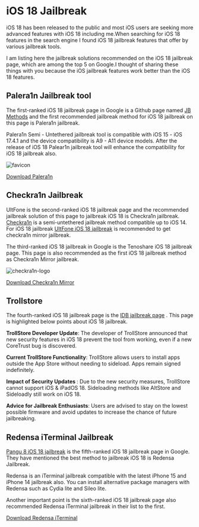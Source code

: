 # iOS 18 Jailbreak
iOS 18 has been released to the public and most iOS users are seeking more advanced features with iOS 18 including me.When searching for iOS 18 features in the search engine I found iOS 18 jailbreak features that offer by various jailbreak tools. 

I am listing here the jailbreak solutions recommended on the iOS 18 jailbreak page, which are among the top 5 on Google.I thought of sharing these things with you because the iOS jailbreak features work better than the iOS 18 features.
## Palera1n Jailbreak tool
The first-ranked iOS 18 jailbreak page in Google is a Github page named <a href="https://github.com/JBmethod/ios-18-jailbreak" target="_blank">JB Methods</a> and the first recommended jailbreak method for iOS 18 jailbreak on this page is Palera1n jailbreak. 

Palera1n Semi - Untethered jailbreak tool is compatible with iOS 15 - iOS 17.4.1 and the device compatibility is A9 - A11 device models.  After the release of iOS 18 Palear1n jailbreak tool will enhance the compatibility for iOS 18 jailbreak also.

![favicon](https://github.com/JailbreakSeeker/readme/assets/172491811/8be75a66-05d8-4de3-997e-76f9c30fe753)


<a href="https://palera.in/" target="-blank">Download Palera1n</a>

## Checkra1n Jailbreak
UltFone is the second-ranked iOS 18 jailbreak page and the recommended jailbreak solution of this page to jailbreak iOS 18 is Checkra1n jailbreak. <a href="https://checkra.in/" target="_blank">Checkra1n</a> is a semi-untethered jailbreak method compatible up to iOS 14. For iOS 18 jailbreak <a href="https://www.ultfone.com/ios-18/how-to-jailbreak-ios-18.html" target="_blank">UltFone iOS 18 jailbreak</a>  is recommended to get checkra1n mirror jailbreak. 

The third-ranked iOS 18 jailbreak in Google is the Tenoshare iOS 18 jailbreak page. This page is also recommended as the first iOS 18 jailbreak method as Checkra1n Mirror jailbreak.

![checkra1n-logo](https://github.com/JailbreakSeeker/readme/assets/172491811/9624c16a-9ef7-4f6e-91f0-43a1235fad47)



<a href="https://www.tenorshare.com/ios-18/how-to-jailbreak-ios-18.html" target="-blank">Download Checkra1n Mirror</a>

## Trollstore 

The fourth-ranked iOS 18 jailbreak page is the <a href="https://www.idownloadblog.com/2024/06/11/ios-18-security-patch-makes-trollstore-nearly-impossible/" target="-blank">IDB jailbreak page</a> . This page is highlighted below points about iOS 18 jailbreak. 


<b>TrollStore Developer Update</b>: The developer of TrollStore announced that new security features in iOS 18 prevent the tool from working, even if a new CoreTrust bug is discovered.

<b>Current TrollStore Functionality</b>: TrollStore allows users to install apps outside the App Store without needing to sideload. Apps remain signed indefinitely.

<b>Impact of Security Updates </b>: Due to the new security measures, TrollStore cannot support iOS & iPadOS 18. Sideloading methods like AltStore and Sideloadly still work on iOS 18.

<b>Advice for Jailbreak Enthusiasts</b>: Users are advised to stay on the lowest possible firmware and avoid updates to increase the chance of future jailbreaking.

## Redensa iTerminal Jailbreak 

<a href="https://pangu8.com/ios-18-jailbreak/" target="-blank">Pangu 8 iOS 18 jailbreak</a>
 is the fifth-ranked iOS 18 jailbreak page in Google. They have mentioned the best method to jailbreak iOS 18 is Redensa Jailbreak.

Redensa is an iTerminal jailbreak compatible with the latest iPhone 15 and iPhone 14 jailbreak also. You can install alternative package managers with Redensa such as Cydia lite and Sileo lite.

Another important point is the sixth-ranked iOS 18 jailbreak page also recommended Redensa iTerminal jailbreak in their list to the first.


<a href="https://xookz.com/ios-18-jailbreak/" target="-blank">Download Redensa iTerminal </a>



